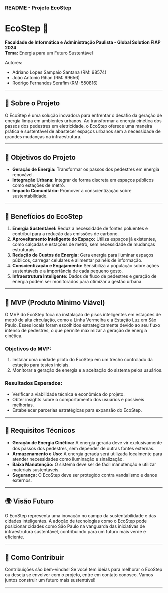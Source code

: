 ### README - Projeto EcoStep

# EcoStep 🌿

**Faculdade de Informática e Administração Paulista - Global Solution FIAP 2024**  
**Tema:** Energia para um Futuro Sustentável  

Autores:  
- Adriano Lopes Sampaio Santana (RM: 98574)  
- João Antonio Rihan (RM: 99656)  
- Rodrigo Fernandes Serafim (RM: 550816)

---

## 📜 **Sobre o Projeto**

O EcoStep é uma solução inovadora para enfrentar o desafio da geração de energia limpa em ambientes urbanos. Ao transformar a energia cinética dos passos dos pedestres em eletricidade, o EcoStep oferece uma maneira prática e sustentável de abastecer espaços urbanos sem a necessidade de grandes mudanças na infraestrutura.

---

## 🚀 **Objetivos do Projeto**

- **Geração de Energia:** Transformar os passos dos pedestres em energia renovável.  
- **Integração Urbana:** Integrar de forma discreta em espaços públicos como estações de metrô.  
- **Impacto Comunitário:** Promover a conscientização sobre sustentabilidade.

---

## 🌱 **Benefícios do EcoStep**

1. **Energia Sustentável:** Reduz a necessidade de fontes poluentes e contribui para a redução das emissões de carbono.
2. **Aproveitamento Inteligente do Espaço:** Utiliza espaços já existentes, como calçadas e estações de metrô, sem necessidade de mudanças estruturais.
3. **Redução de Custos de Energia:** Gera energia para iluminar espaços públicos, carregar celulares e alimentar painéis de informação.
4. **Conscientização e Engajamento:** Sensibiliza a população sobre ações sustentáveis e a importância de cada pequeno gesto.
5. **Infraestrutura Inteligente:** Dados de fluxo de pedestres e geração de energia podem ser monitorados para otimizar a gestão urbana.

---

## 🎯 **MVP (Produto Mínimo Viável)**

O MVP do EcoStep foca na instalação de pisos inteligentes em estações de metrô de alta circulação, como a Linha Vermelha e a Estação Luz em São Paulo. Esses locais foram escolhidos estrategicamente devido ao seu fluxo intenso de pedestres, o que permite maximizar a geração de energia cinética.

### Objetivos do MVP:

1. Instalar uma unidade piloto do EcoStep em um trecho controlado da estação para testes iniciais.
2. Monitorar a geração de energia e a aceitação do sistema pelos usuários.

### Resultados Esperados:

- Verificar a viabilidade técnica e econômica do projeto.
- Obter insights sobre o comportamento dos usuários e possíveis melhorias.
- Estabelecer parcerias estratégicas para expansão do EcoStep.

---

## 🔧 **Requisitos Técnicos**

- **Geração de Energia Cinética:** A energia gerada deve vir exclusivamente dos passos dos pedestres, sem depender de outras fontes externas.
- **Armazenamento e Uso:** A energia gerada será utilizada localmente para atender necessidades como iluminação e sinalização.
- **Baixa Manutenção:** O sistema deve ser de fácil manutenção e utilizar materiais sustentáveis.
- **Segurança:** O EcoStep deve ser protegido contra vandalismo e danos externos.

---

## 🌍 **Visão Futuro**

O EcoStep representa uma inovação no campo da sustentabilidade e das cidades inteligentes. A adoção de tecnologias como o EcoStep pode posicionar cidades como São Paulo na vanguarda das iniciativas de infraestrutura sustentável, contribuindo para um futuro mais verde e eficiente.

---

## 📢 **Como Contribuir**

Contribuições são bem-vindas! Se você tem ideias para melhorar o EcoStep ou deseja se envolver com o projeto, entre em contato conosco. Vamos juntos construir um futuro mais sustentável!

--- 
